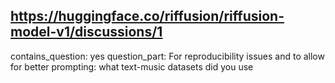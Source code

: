 ## https://huggingface.co/riffusion/riffusion-model-v1/discussions/1

contains_question: yes
question_part: For reproducibility issues and to allow for better prompting: what text-music datasets did you use